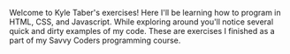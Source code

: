 Welcome to Kyle Taber's exercises!
Here I'll be learning how to program in
HTML, CSS, and Javascript. While exploring around you'll notice several quick and dirty examples of my code. These are exercises I finished as a part of my Savvy Coders programming course.  

